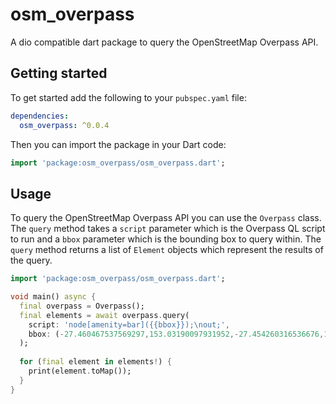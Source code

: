 # osm_overpass

A dio compatible dart package to query the OpenStreetMap Overpass API. 

## Getting started

To get started add the following to your `pubspec.yaml` file:

```yaml
dependencies:
  osm_overpass: ^0.0.4
```

Then you can import the package in your Dart code:

```dart
import 'package:osm_overpass/osm_overpass.dart';
```

## Usage

To query the OpenStreetMap Overpass API you can use the `Overpass` class. The `query` method takes a `script` parameter which is the Overpass QL script to run and a `bbox` parameter which is the bounding box to query within. The `query` method returns a list of `Element` objects which represent the results of the query.

```dart
import 'package:osm_overpass/osm_overpass.dart';

void main() async {
  final overpass = Overpass();
  final elements = await overpass.query(
    script: 'node[amenity=bar]({{bbox}});\nout;', 
    bbox: (-27.460467537569297,153.03190097931952,-27.454260316536676,153.03804860238165)
  );
  
  for (final element in elements!) {
    print(element.toMap());
  }
}
```
